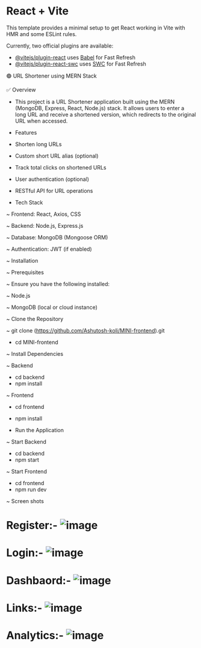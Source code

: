 # React + Vite

This template provides a minimal setup to get React working in Vite with HMR and some ESLint rules.

Currently, two official plugins are available:

- [@vitejs/plugin-react](https://github.com/vitejs/vite-plugin-react/blob/main/packages/plugin-react/README.md) uses [Babel](https://babeljs.io/) for Fast Refresh
- [@vitejs/plugin-react-swc](https://github.com/vitejs/vite-plugin-react-swc) uses [SWC](https://swc.rs/) for Fast Refresh


🟢  URL Shortener using MERN Stack

✅  Overview

-  This project is a URL Shortener application built using the MERN (MongoDB, Express, React, Node.js) stack. It allows users to enter a long URL and receive a shortened version, which redirects to the original URL when accessed.

-  Features

-  Shorten long URLs

-  Custom short URL alias (optional)

-  Track total clicks on shortened URLs

-  User authentication (optional)

-  RESTful API for URL operations

-  Tech Stack

~  Frontend: React, Axios, CSS

~  Backend: Node.js, Express.js

~  Database: MongoDB (Mongoose ORM)

~  Authentication: JWT (if enabled)

~  Installation

~  Prerequisites

~  Ensure you have the following installed:

~  Node.js

~  MongoDB (local or cloud instance)

~  Clone the Repository

~  git clone (https://github.com/Ashutosh-koli/MINI-frontend).git
-  cd MINI-frontend

~  Install Dependencies

~  Backend

-  cd backend
-  npm install

~  Frontend

-  cd frontend
-  npm install

- Run the Application

~  Start Backend

-  cd backend
-  npm start

~  Start Frontend

-  cd frontend
-  npm run dev

~ Screen shots
# Register:-   ![image](https://github.com/user-attachments/assets/f705f5b8-8e62-4c81-8c7f-327b76542ed0)
# Login:-      ![image](https://github.com/user-attachments/assets/143f8bc1-8a41-4ee0-8351-2be9856859d6)
# Dashbaord:-  ![image](https://github.com/user-attachments/assets/1c4c8012-f950-4e0a-afd1-48da61778c04)
# Links:-      ![image](https://github.com/user-attachments/assets/c15a4b19-55af-41e3-9e35-f80e5c25ad17)
# Analytics:-  ![image](https://github.com/user-attachments/assets/d68a3424-0545-4cd9-83f8-39f80e3c8583)





